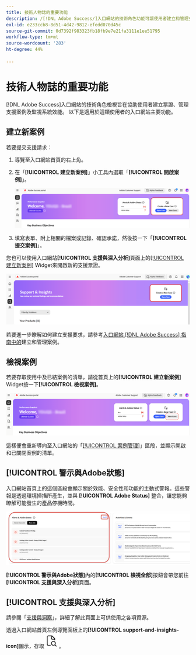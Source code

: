 ```yaml
---
title: 技術人物誌的重要功能
description: /[!DNL Adobe Success/]入口網站的技術角色功能可讓使用者建立和管理支援案例、監視系統效能，以及追蹤與安全性和功能相關的警示。
exl-id: e233ccb8-8d51-4d42-9812-efedd070d45c
source-git-commit: 0d7392f983323fb18fb9e7e21fa3111e1ee51795
workflow-type: tm+mt
source-wordcount: '283'
ht-degree: 44%

---
```


# 技術人物誌的重要功能

[!DNL Adobe Success]入口網站的技術角色檢視旨在協助使用者建立票證、管理支援案例及監視系統效能。 以下是適用於這類使用者的入口網站主要功能。

## 建立新案例

若要提交支援請求：

1. 導覽至入口網站首頁的右上角。
1. 在「**[!UICONTROL 建立新案例]**」小工具內選取「**[!UICONTROL 開啟案例]**」。

   ![create-a-new-case](/help/adobe-success-portal/assets/technical-persona-create-case.png)

1. 填寫表單、附上相關的檔案或記錄、確認承諾，然後按一下「**[!UICONTROL 提交案例]**」。

您也可以使用入口網站&#x200B;**[!UICONTROL 支援與深入分析]**&#x200B;頁面上的[[!UICONTROL 建立新案例]](/help/adobe-success-portal/technical-persona/support-and-insights/support-and-insights-overview.md) Widget來開啟新的支援票證。

![create-case-from-support-and-insights-tab](/help/adobe-success-portal/assets/create-case-from-support-and-insights.png)

若要進一步瞭解如何建立支援要求，請參考[入口網站 [!DNL Adobe Success] 指南中的](/help/adobe-success-portal/technical-persona/support-and-insights/create-and-manage-cases-in-the-adobe-success-portal.md)建立和管理案例。

## 檢視案例

若要存取使用中及已結案例的清單，請從首頁上的&#x200B;**[!UICONTROL 建立新案例]** Widget按一下&#x200B;**[!UICONTROL 檢視案例]**。

![檢視及管理現有案例](/help/adobe-success-portal/assets/technical-persona-view-cases.png)

這樣便會重新導向至入口網站的「[[!UICONTROL 案例管理]](/help/adobe-success-portal/technical-persona/support-and-insights/support-and-insights-overview.md#case-management)」區段，並顯示開啟和已關閉案例的清單。

## [!UICONTROL 警示與Adobe狀態]

入口網站首頁上的這個區段會顯示關於效能、安全性和功能的主動式警報。這些警報是透過環境掃描所產生，並與 **[!UICONTROL Adobe Status]** 整合，讓您能夠瞭解可能發生的產品停機時間。

![警示和adobe-status](/help/adobe-success-portal/assets/alerts-and-adobe-status.png)

**[!UICONTROL 警示與Adobe狀態]**&#x200B;內的&#x200B;**[!UICONTROL 檢視全部]**&#x200B;按鈕會帶您前往&#x200B;**[!UICONTROL 支援與深入分析]**&#x200B;頁面。

## [!UICONTROL 支援與深入分析]

請參閱「[支援與洞察](/help/adobe-success-portal/technical-persona/support-and-insights/support-and-insights-overview.md)」，詳細了解此頁面上可供使用之各項資源。

透過入口網站首頁左側導覽面板上的&#x200B;**[!UICONTROL support-and-insights-icon]**&#x200B;圖示，存取![支援與見解](/help/adobe-success-portal/assets/support-and-insight-icon.png)。
